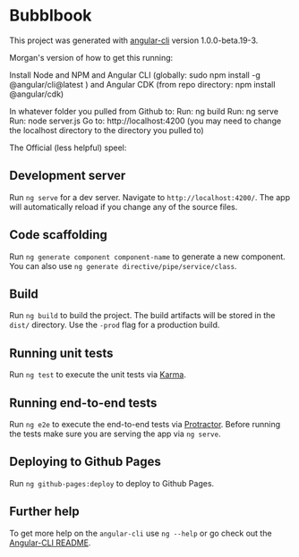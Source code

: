 # Bubblbook

This project was generated with [angular-cli](https://github.com/angular/angular-cli) version 1.0.0-beta.19-3.


Morgan's version of how to get this running:

Install Node and NPM and Angular CLI (globally: sudo npm install -g @angular/cli@latest
) and Angular CDK (from repo directory: npm install @angular/cdk)

In whatever folder you pulled from Github to:
Run: ng build
Run: ng serve
Run: node server.js
Go to: http://localhost:4200  (you may need to change the localhost directory to the directory you pulled to)
 

The Official (less helpful) speel:
## Development server
Run `ng serve` for a dev server. Navigate to `http://localhost:4200/`. The app will automatically reload if you change any of the source files.

## Code scaffolding

Run `ng generate component component-name` to generate a new component. You can also use `ng generate directive/pipe/service/class`.

## Build

Run `ng build` to build the project. The build artifacts will be stored in the `dist/` directory. Use the `-prod` flag for a production build.

## Running unit tests

Run `ng test` to execute the unit tests via [Karma](https://karma-runner.github.io).

## Running end-to-end tests

Run `ng e2e` to execute the end-to-end tests via [Protractor](http://www.protractortest.org/).
Before running the tests make sure you are serving the app via `ng serve`.

## Deploying to Github Pages

Run `ng github-pages:deploy` to deploy to Github Pages.

## Further help

To get more help on the `angular-cli` use `ng --help` or go check out the [Angular-CLI README](https://github.com/angular/angular-cli/blob/master/README.md).

